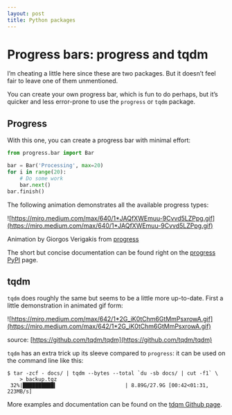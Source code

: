 ```yaml
---
layout: post
title: Python packages
---
```


# **Progress bars: progress and tqdm**

I’m cheating a little here since these are two packages. But it doesn’t feel fair to leave one of them unmentioned.

You can create your own progress bar, which is fun to do perhaps, but it’s quicker and less error-prone to use the `progress` or `tqdm` package.

## **Progress**

With this one, you can create a progress bar with minimal effort:

```python
from progress.bar import Bar

bar = Bar('Processing', max=20)
for i in range(20):
    # Do some work
    bar.next()
bar.finish()
```

The following animation demonstrates all the available progress types:

![https://miro.medium.com/max/640/1*JAQfXWEmuu-9Cvvd5LZPpg.gif](https://miro.medium.com/max/640/1*JAQfXWEmuu-9Cvvd5LZPpg.gif)

Animation by Giorgos Verigakis from [progress](https://pypi.org/project/progress/)

The short but concise documentation can be found right on the [progress PyPI](https://pypi.org/project/progress/) page.

## **tqdm**

`tqdm` does roughly the same but seems to be a little more up-to-date. First a little demonstration in animated gif form:

![https://miro.medium.com/max/642/1*2G_iK0tChm6GtMmPsxrowA.gif](https://miro.medium.com/max/642/1*2G_iK0tChm6GtMmPsxrowA.gif)

source: [https://github.com/tqdm/tqdm](https://github.com/tqdm/tqdm)

`tqdm` has an extra trick up its sleeve compared to `progress`: it can be used on the command line like this:

```
$ tar -zcf - docs/ | tqdm --bytes --total `du -sb docs/ | cut -f1` \
    > backup.tgz
 32%|██████████▍                      | 8.89G/27.9G [00:42<01:31, 223MB/s]
```

More examples and documentation can be found on the [tdqm Github page](https://github.com/tqdm/tqdm).

